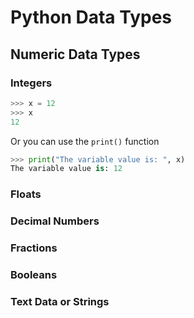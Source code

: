 # Python Data Types



## Numeric Data Types

### Integers

```python
>>> x = 12
>>> x
12
```
Or you can use the `print()` function

```python
>>> print("The variable value is: ", x)
The variable value is: 12
```
### Floats

### Decimal Numbers

### Fractions


### Booleans

### Text Data or Strings



